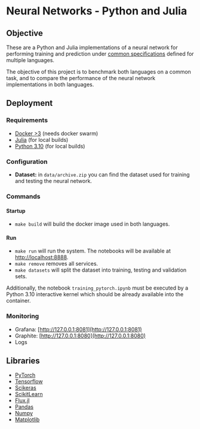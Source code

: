 # Neural Networks - Python and Julia

## Objective

These are a Python and Julia implementations of a neural network for performing training and prediction under [common specifications](https://github.com/tpf-concurrent-benchmarks/docs/tree/main/neural_network) defined for multiple languages.

The objective of this project is to benchmark both languages on a common task, and to compare the performance of the neural network implementations in both languages.

## Deployment

### Requirements

- [Docker >3](https://www.docker.com/) (needs docker swarm)
- [Julia](https://julialang.org/downloads/) (for local builds)
- [Python 3.10](https://www.python.org/downloads/) (for local builds)

### Configuration

- **Dataset:** in `data/archive.zip` you can find the dataset used for training and testing the neural network.

### Commands

#### Startup

- `make build` will build the docker image used in both languages.

#### Run

- `make run` will run the system. The notebooks will be available at [http://localhost:8888](http://localhost:8888).
- `make remove` removes all services.
- `make datasets` will split the dataset into training, testing and validation sets.

Additionally, the notebook `training_pytorch.ipynb` must be executed by a Python 3.10 interactive kernel which should be already available into the container.

### Monitoring

- Grafana: [http://127.0.0.1:8081](http://127.0.0.1:8081)
- Graphite: [http://127.0.0.1:8080](http://127.0.0.1:8080)
- Logs

## Libraries

- [PyTorch](https://pytorch.org/)
- [Tensorflow](https://www.tensorflow.org/)
- [Scikeras](https://adriangb.com/scikeras/stable/)
- [ScikitLearn](https://cstjean.github.io/ScikitLearn.jl/dev/)
- [Flux.jl](https://fluxml.ai/Flux.jl/stable/)
- [Pandas](https://pandas.pydata.org/)
- [Numpy](https://numpy.org/)
- [Matplotlib](https://matplotlib.org/)


